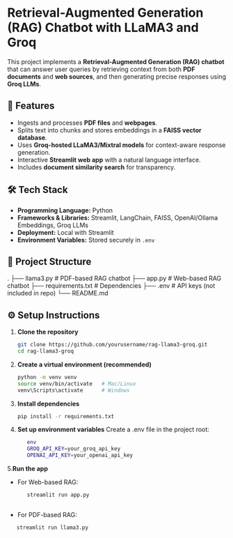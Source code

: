 # Retrieval-Augmented Generation (RAG) Chatbot with LLaMA3 and Groq

This project implements a **Retrieval-Augmented Generation (RAG) chatbot** that can answer user queries by retrieving context from both **PDF documents** and **web sources**, and then generating precise responses using **Groq LLMs**.

## 🚀 Features
- Ingests and processes **PDF files** and **webpages**.
- Splits text into chunks and stores embeddings in a **FAISS vector database**.
- Uses **Groq-hosted LLaMA3/Mixtral models** for context-aware response generation.
- Interactive **Streamlit web app** with a natural language interface.
- Includes **document similarity search** for transparency.

## 🛠️ Tech Stack
- **Programming Language:** Python  
- **Frameworks & Libraries:** Streamlit, LangChain, FAISS, OpenAI/Ollama Embeddings, Groq LLMs  
- **Deployment:** Local with Streamlit  
- **Environment Variables:** Stored securely in `.env`  

## 📂 Project Structure
.
├── llama3.py # PDF-based RAG chatbot
├── app.py # Web-based RAG chatbot
├── requirements.txt # Dependencies
├── .env # API keys (not included in repo)
└── README.md


## ⚙️ Setup Instructions

1. **Clone the repository**
   ```bash
   git clone https://github.com/yourusername/rag-llama3-groq.git
   cd rag-llama3-groq
2. **Create a virtual environment (recommended)**

   ```bash
   python -m venv venv
   source venv/bin/activate   # Mac/Linux
   venv\Scripts\activate      # Windows
3. **Install dependencies**
    ```bash 
    pip install -r requirements.txt
4. **Set up environment variables**
Create a .env file in the project root:
   ```bash
      env
      GROQ_API_KEY=your_groq_api_key
      OPENAI_API_KEY=your_openai_api_key

5.**Run the app**
   - For Web-based RAG:
      ```bash
         streamlit run app.py
   
  - For PDF-based RAG:
   ```bash
      streamlit run llama3.py


